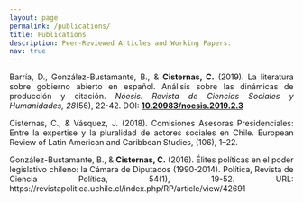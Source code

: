 ```yaml
---
layout: page
permalink: /publications/
title: Publications
description: Peer-Reviewed Articles and Working Papers.
nav: true
---
```


<div class="publications">

<p align="justify">Barría, D., González-Bustamante, B., &amp; <strong>Cisternas, C.</strong> (2019). La literatura sobre gobierno abierto en español. Análisis sobre las dinámicas de producción y citación. <em>Nóesis. Revista de Ciencias Sociales y Humanidades, 28</em>(56), 22-42. DOI: <a href="http://doi.org1/0.20983/noesis.2019.2.3" target="_blank"><strong>10.20983/noesis.2019.2.3</strong></a></p>

<p align="justify">Cisternas, C., &amp; Vásquez, J. (2018). Comisiones Asesoras Presidenciales: Entre la expertise y la pluralidad de actores sociales en Chile. European Review of Latin American and Caribbean Studies, (106), 1–22.</p>

<p align="justify">González-Bustamante, B., &amp; <strong>Cisternas, C.</strong> (2016). Élites políticas en el poder legislativo chileno: la Cámara de Diputados (1990-2014). Política, Revista de Ciencia Política, 54(1), 19-52. URL: https://revistapolitica.uchile.cl/index.php/RP/article/view/42691</p>

</div>
